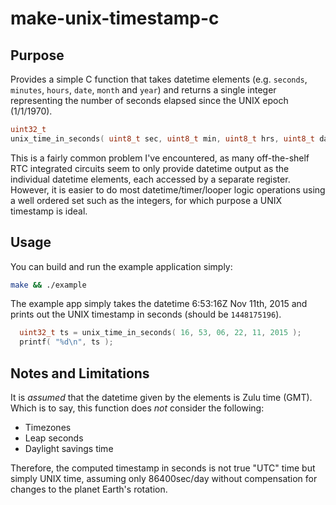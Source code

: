 # make-unix-timestamp-c
## Purpose
Provides a simple C function that takes datetime elements (e.g. `seconds`, `minutes`, `hours`, `date`, `month` and `year`) and returns a single integer representing the number of seconds elapsed since the UNIX epoch (1/1/1970).

```c
uint32_t
unix_time_in_seconds( uint8_t sec, uint8_t min, uint8_t hrs, uint8_t day, uint8_t mon, uint16_t year );
```

This is a fairly common problem I've encountered, as many off-the-shelf RTC integrated circuits seem to only provide datetime output as the individual datetime elements, each accessed by a separate register.  However, it is easier to do most datetime/timer/looper logic operations using a well ordered set such as the integers, for which purpose a UNIX timestamp is ideal.

## Usage
You can build and run the example application simply:

```bash
make && ./example
```

The example app simply takes the datetime 6:53:16Z Nov 11th, 2015 and prints out the UNIX timestamp in seconds (should be `1448175196`).

```c
  uint32_t ts = unix_time_in_seconds( 16, 53, 06, 22, 11, 2015 );
  printf( "%d\n", ts );
```

## Notes and Limitations

It is *assumed* that the datetime given by the elements is Zulu time (GMT).  Which is to say, this function does *not* consider the following:

*  Timezones
*  Leap seconds
*  Daylight savings time

Therefore, the computed timestamp in seconds is not true "UTC" time but simply UNIX time, assuming only 86400sec/day without compensation for changes to the planet Earth's rotation.
